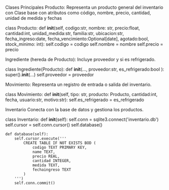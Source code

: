 
Clases Principales
Producto:
Representa un producto general del inventario con Clase base con atributos como código, nombre, precio, cantidad, unidad de medida y fechas

class Producto:
    def __init__(self, codigo:str, nombre: str, precio:float, cantidad:int,
                 unidad_medida:str, familia:str, ubicacion:str,
                 fecha_ingreso:date, fecha_vencimiento:Optional[date],
                 agotado:bool, stock_minimo: int):
        self.codigo = codigo
        self.nombre = nombre
        self.precio = precio

 
 Ingrediente (hereda de Producto):
Incluye proveedor y si es refrigerado.

class Ingrediente(Producto):
    def __init__(..., proveedor:str, es_refrigerado:bool ):
        super().__init__(...)
        self.proveedor = proveedor

 Movimiento:
Representa un registro de entrada o salida del inventario.

class Movimiento:
    def __init__(self, tipo: str, producto: Producto, cantidad:int,
                 fecha, usuario:str, motivo:str):
        self.es_refrigerado = es_refrigerado

Inventario
Conecta con la base de datos y gestiona los productos.

class Inventario:
    def __init__(self):
        self.conn = sqlite3.connect('inventario.db')
        self.cursor = self.conn.cursor()
        self.database()

    def database(self):
        self.cursor.execute('''
            CREATE TABLE IF NOT EXISTS BOD (
                codigo TEXT PRIMARY KEY,
                name TEXT,
                precio REAL,
                cantidad INTEGER,
                medida TEXT,
                fechaingreso TEXT
            )
        ''')
        self.conn.commit()
